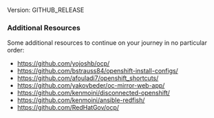 
Version: GITHUB_RELEASE

### Additional Resources

Some additional resources to continue on your journey in no particular order:

- https://github.com/yojoshb/ocp/
- https://github.com/bstrauss84/openshift-install-configs/
- https://github.com/afouladi7/openshift_shortcuts/
- https://github.com/yakovbeder/oc-mirror-web-app/
- https://github.com/kenmoini/disconnected-openshift/
- https://github.com/kenmoini/ansible-redfish/
- https://github.com/RedHatGov/ocp/